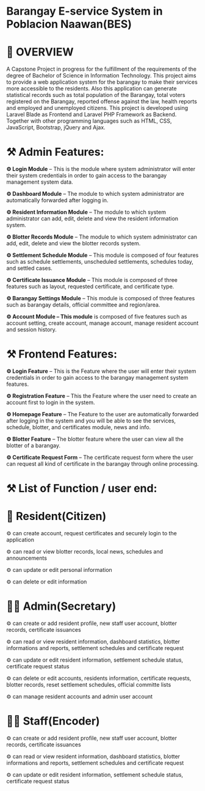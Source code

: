 # Barangay E-service System in Poblacion Naawan(BES)

# 🎯 OVERVIEW

A Capstone Project in progress for the fulfillment of the requirements of the degree of Bachelor of Science in Information Technology. This project aims to provide a web application system for the barangay to make their services more accessible to the residents. Also this application can generate statistical records such as total population of the Barangay, total voters registered on the Barangay, reported offense against the law, health reports and employed and unemployed citizens. This project is developed using Laravel Blade as Frontend and Laravel PHP Framework as Backend. Together with other programming languages such as HTML, CSS, JavaScript, Bootstrap, jQuery and Ajax.

# ⚒ Admin Features:

**⚙️ Login Module** – This is the module where system administrator will enter their system credentials in order to gain access to the barangay management system data.

**⚙️ Dashboard Module** – The module to which system administrator are automatically forwarded after logging in.

**⚙️ Resident Information Module** – The module to which system administrator can add, edit, delete and view the resident information system.

**⚙️ Blotter Records Module** – The module to which system administrator can add, edit, delete and view the blotter records system.

**⚙️ Settlement Schedule Module** – This module is composed of four features such as schedule settlements, unscheduled settlements, schedules today, and settled cases.

**⚙️ Certificate Issuance Module** – This module is composed of three features such as layout, requested certificate, and certificate type.

**⚙️ Barangay Settings Module** – This module is composed of three features such as barangay details, official committee and region/area.

**⚙️ Account Module – This module** is composed of five features such as account setting, create account, manage account, manage resident account and session history.

# ⚒ Frontend Features:

**⚙️ Login Feature** – This is the Feature where the user will enter their system credentials in order to gain access to the barangay management system features.

**⚙️ Registration Feature** – This the Feature where the user need to create an account first to login in the system.

**⚙️ Homepage Feature** – The Feature to the user are automatically forwarded after logging in the system and you will be able to see the services, schedule, blotter, and certificates module, news and info.

**⚙️ Blotter Feature** – The blotter feature where the user can view all the blotter of a barangay.

**⚙️ Certificate Request Form** – The certificate request form where the user can request all kind of certificate in the barangay through online processing.

# ⚒ List of Function / user end:

# 👫 Resident(Citizen)

⚙️ can create account, request certificates and securely login to the application

⚙️ can read or view blotter records, local news, schedules and announcements

⚙️ can update or edit personal information

⚙️ can delete or edit information

# 👩‍⚖️ Admin(Secretary)

⚙️ can create or add resident profile, new staff user account, blotter records, certificate issuances

⚙️ can read or view resident information, dashboard statistics, blotter informations and reports, settlement schedules and certificate request

⚙️ can update or edit resident information, settlement schedule status, certificate request status

⚙️ can delete or edit accounts, residents information, certificate requests, blotter records, reset settlement schedules, official committe lists

⚙️ can manage resident accounts and admin user account

# 👨‍🔧 Staff(Encoder)

⚙️ can create or add resident profile, new staff user account, blotter records, certificate issuances

⚙️ can read or view resident information, dashboard statistics, blotter informations and reports, settlement schedules and certificate request

⚙️ can update or edit resident information, settlement schedule status, certificate request status
